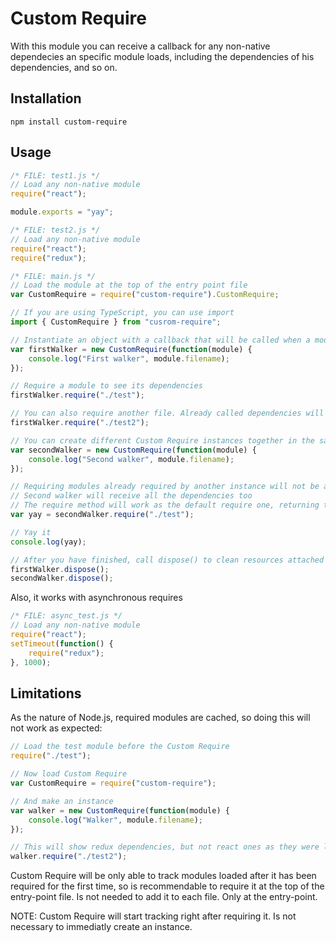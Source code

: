 # Custom Require

With this module you can receive a callback for any non-native dependecies an specific module loads, including the dependencies of his dependencies, and so on.

## Installation

`npm install custom-require`

## Usage

```js
/* FILE: test1.js */
// Load any non-native module
require("react");

module.exports = "yay";
```

```js
/* FILE: test2.js */
// Load any non-native module
require("react");
require("redux");
```

```js
/* FILE: main.js */
// Load the module at the top of the entry point file
var CustomRequire = require("custom-require").CustomRequire;

// If you are using TypeScript, you can use import
import { CustomRequire } from "cusrom-require";

// Instantiate an object with a callback that will be called when a module is loaded
var firstWalker = new CustomRequire(function(module) {
    console.log("First walker", module.filename);
});

// Require a module to see its dependencies
firstWalker.require("./test");

// You can also require another file. Already called dependencies will not be called again
firstWalker.require("./test2");

// You can create different Custom Require instances together in the same script
var secondWalker = new CustomRequire(function(module) {
    console.log("Second walker", module.filename);
});

// Requiring modules already required by another instance will not be a problem
// Second walker will receive all the dependencies too
// The require method will work as the default require one, returning the exports contents
var yay = secondWalker.require("./test");

// Yay it
console.log(yay);

// After you have finished, call dispose() to clean resources attached to modules
firstWalker.dispose();
secondWalker.dispose();
```

Also, it works with asynchronous requires
```js
/* FILE: async_test.js */
// Load any non-native module
require("react");
setTimeout(function() {
    require("redux");
}, 1000);
```

## Limitations

As the nature of Node.js, required modules are cached, so doing this will not work as expected:
```js
// Load the test module before the Custom Require
require("./test");

// Now load Custom Require
var CustomRequire = require("custom-require");

// And make an instance
var walker = new CustomRequire(function(module) {
    console.log("Walker", module.filename);
});

// This will show redux dependencies, but not react ones as they were loaded before Custom Require
walker.require("./test2");
```
Custom Require will be only able to track modules loaded after it has been required for the first time, so is recommendable to require it at the top of the entry-point file. Is not needed to add it to each file. Only at the entry-point.

NOTE: Custom Require will start tracking right after requiring it. Is not necessary to immediatly create an instance.
